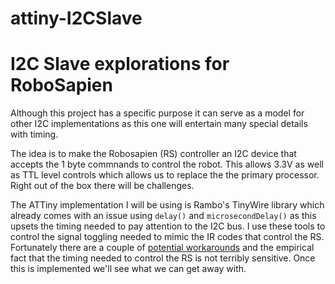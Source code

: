 # attiny-I2CSlave
# I2C Slave explorations for RoboSapien

Although this project has a specific purpose it can serve as a model for other I2C 
implementations as this one will entertain many special details with timing.

The idea is to make the Robosapien (RS) controller an I2C device that accepts the 1 byte commnands
to control the robot. This allows 3.3V as well as TTL level controls which allows us to 
replace the the primary processor.  Right out of the box there will be challenges.

The ATTiny implementation I will be using is Rambo's TinyWire library which already comes
with an issue using `delay()` and `microsecondDelay()` as this upsets the timing needed to 
pay attention to the I2C bus.  I use these tools to control the signal toggling needed to mimic
the IR codes that control the RS.  Fortunately there are a couple of 
[potential workarounds](https://github.com/rambo/TinyWire/issues/8) and the 
empirical fact that the timing needed to control the RS is not terribly sensitive. Once
this is implemented we'll see what we can get away with.

